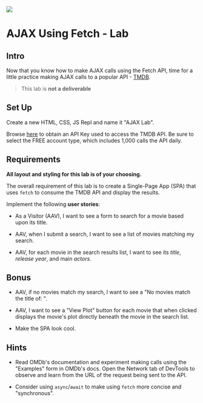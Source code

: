 <img src="https://i.imgur.com/XIbnaV8.jpg">

# AJAX Using Fetch - Lab

## Intro

Now that you know how to make AJAX calls using the Fetch API, time for a little practice making AJAX calls to a popular API - [TMDB](https://www.themoviedb.org/?language=en-US).

> This lab is **not a deliverable**

## Set Up

Create a new HTML, CSS, JS Repl and name it "AJAX Lab".

Browse [here](https://www.themoviedb.org/?language=en-US) to obtain an API Key used to access the TMDB API. Be sure to select the FREE account type, which includes 1,000 calls the API daily.

## Requirements

**All layout and styling for this lab is of your choosing.**

The overall requirement of this lab is to create a Single-Page App (SPA) that uses `fetch` to consume the TMDB API and display the results.

Implement the following **user stories**:

- As a Visitor (AAV), I want to see a form to search for a movie based upon its title.

- AAV, when I submit a search, I want to see a list of movies matching my search.

- AAV, for each movie in the search results list, I want to see its _title_, _release year_, and main _actors_.

## Bonus

- AAV, if no movies match my search, I want to see a "No movies match the title of: <insert search title here>".

- AAV, I want to see a "View Plot" button for each movie that when clicked displays the movie's plot directly beneath the movie in the search list.

- Make the SPA look cool.

## Hints

- Read OMDb's documentation and experiment making calls using the "Examples" form in OMDb's docs. Open the Network tab of DevTools to observe and learn from the URL of the request being sent to the API.

- Consider using `async`/`await` to make using `fetch` more concise and "synchronous".
